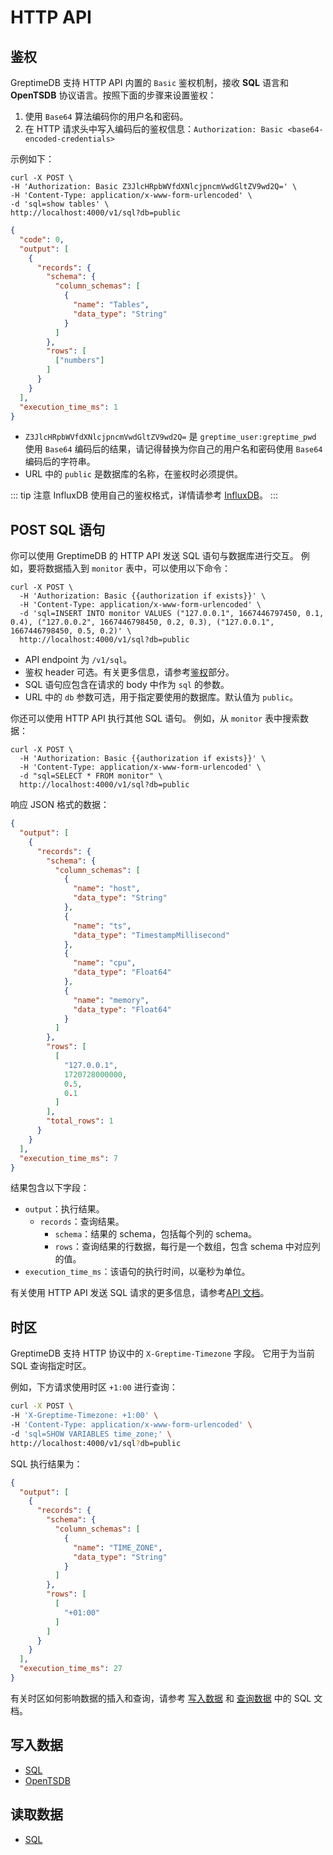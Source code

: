 # HTTP API

## 鉴权

GreptimeDB 支持 HTTP API 内置的 `Basic` 鉴权机制，接收 **SQL** 语言和 **OpenTSDB** 协议语言。按照下面的步骤来设置鉴权：

1. 使用 `Base64` 算法编码你的用户名和密码。
2. 在 HTTP 请求头中写入编码后的鉴权信息：`Authorization: Basic <base64-encoded-credentials>`

示例如下：

```shell
curl -X POST \
-H 'Authorization: Basic Z3JlcHRpbWVfdXNlcjpncmVwdGltZV9wd2Q=' \
-H 'Content-Type: application/x-www-form-urlencoded' \
-d 'sql=show tables' \
http://localhost:4000/v1/sql?db=public
```

```json
{
  "code": 0,
  "output": [
    {
      "records": {
        "schema": {
          "column_schemas": [
            {
              "name": "Tables",
              "data_type": "String"
            }
          ]
        },
        "rows": [
          ["numbers"]
        ]
      }
    }
  ],
  "execution_time_ms": 1
}
```

* `Z3JlcHRpbWVfdXNlcjpncmVwdGltZV9wd2Q=` 是 `greptime_user:greptime_pwd` 使用 `Base64` 编码后的结果，请记得替换为你自己的用户名和密码使用 `Base64` 编码后的字符串。
* URL 中的 `public` 是数据库的名称，在鉴权时必须提供。

::: tip 注意
InfluxDB 使用自己的鉴权格式，详情请参考 [InfluxDB](./influxdb-line.md)。
:::

## POST SQL 语句

你可以使用 GreptimeDB 的 HTTP API 发送 SQL 语句与数据库进行交互。
例如，要将数据插入到 `monitor` 表中，可以使用以下命令：

```shell
curl -X POST \
  -H 'Authorization: Basic {{authorization if exists}}' \
  -H 'Content-Type: application/x-www-form-urlencoded' \
  -d 'sql=INSERT INTO monitor VALUES ("127.0.0.1", 1667446797450, 0.1, 0.4), ("127.0.0.2", 1667446798450, 0.2, 0.3), ("127.0.0.1", 1667446798450, 0.5, 0.2)' \
  http://localhost:4000/v1/sql?db=public
```

- API endpoint 为 `/v1/sql`。
- 鉴权 header 可选。有关更多信息，请参考[鉴权](#鉴权)部分。
- SQL 语句应包含在请求的 body 中作为 `sql` 的参数。
- URL 中的 `db` 参数可选，用于指定要使用的数据库。默认值为 `public`。

你还可以使用 HTTP API 执行其他 SQL 语句。
例如，从 `monitor` 表中搜索数据：

```shell
curl -X POST \
  -H 'Authorization: Basic {{authorization if exists}}' \
  -H 'Content-Type: application/x-www-form-urlencoded' \
  -d "sql=SELECT * FROM monitor" \
  http://localhost:4000/v1/sql?db=public
```

响应 JSON 格式的数据：

```json
{
  "output": [
    {
      "records": {
        "schema": {
          "column_schemas": [
            {
              "name": "host",
              "data_type": "String"
            },
            {
              "name": "ts",
              "data_type": "TimestampMillisecond"
            },
            {
              "name": "cpu",
              "data_type": "Float64"
            },
            {
              "name": "memory",
              "data_type": "Float64"
            }
          ]
        },
        "rows": [
          [
            "127.0.0.1",
            1720728000000,
            0.5,
            0.1
          ]
        ],
        "total_rows": 1
      }
    }
  ],
  "execution_time_ms": 7
}
```


结果包含以下字段：

- `output`：执行结果。
  - `records`：查询结果。
    - `schema`：结果的 schema，包括每个列的 schema。
    - `rows`：查询结果的行数据，每行是一个数组，包含 schema 中对应列的值。
- `execution_time_ms`：该语句的执行时间，以毫秒为单位。

有关使用 HTTP API 发送 SQL 请求的更多信息，请参考[API 文档](/reference/sql/http-api.md)。

## 时区

GreptimeDB 支持 HTTP 协议中的 `X-Greptime-Timezone` 字段。
它用于为当前 SQL 查询指定时区。

例如，下方请求使用时区 `+1:00` 进行查询：

```bash
curl -X POST \
-H 'X-Greptime-Timezone: +1:00' \
-H 'Content-Type: application/x-www-form-urlencoded' \
-d 'sql=SHOW VARIABLES time_zone;' \
http://localhost:4000/v1/sql?db=public
```

SQL 执行结果为：

```json
{
  "output": [
    {
      "records": {
        "schema": {
          "column_schemas": [
            {
              "name": "TIME_ZONE",
              "data_type": "String"
            }
          ]
        },
        "rows": [
          [
            "+01:00"
          ]
        ]
      }
    }
  ],
  "execution_time_ms": 27
}
```

有关时区如何影响数据的插入和查询，请参考 [写入数据](../ingest-data/for-iot/sql.md#时区) 和 [查询数据](../query-data/sql.md#时区) 中的 SQL 文档。

## 写入数据

* [SQL](../ingest-data/for-iot/sql.md)
* [OpenTSDB](../ingest-data/for-iot/opentsdb.md)

## 读取数据

* [SQL](../query-data/sql.md)
